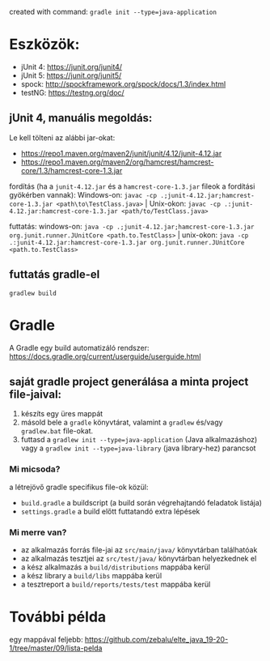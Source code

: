 created with command: `gradle init --type=java-application`

# Eszközök:

* jUnit 4: https://junit.org/junit4/
* jUnit 5: https://junit.org/junit5/
* spock: http://spockframework.org/spock/docs/1.3/index.html
* testNG: https://testng.org/doc/

## jUnit 4, manuális megoldás:

Le kell tölteni az alábbi jar-okat:
* https://repo1.maven.org/maven2/junit/junit/4.12/junit-4.12.jar
* https://repo1.maven.org/maven2/org/hamcrest/hamcrest-core/1.3/hamcrest-core-1.3.jar

fordítás (ha a `junit-4.12.jar` és a `hamcrest-core-1.3.jar` fileok a fordítási gyökérben vannak): 
Windows-on: `javac -cp .;junit-4.12.jar;hamcrest-core-1.3.jar <path\to\TestClass.java>` | 
Unix-okon: `javac -cp .:junit-4.12.jar:hamcrest-core-1.3.jar <path/to/TestClass.java>`

futtatás: windows-on: `java -cp .;junit-4.12.jar;hamcrest-core-1.3.jar org.junit.runner.JUnitCore <path.to.TestClass>` | 
unix-okon: `java -cp .:junit-4.12.jar:hamcrest-core-1.3.jar org.junit.runner.JUnitCore <path.to.TestClass>`

## futtatás gradle-el

`gradlew build`

# Gradle

A Gradle egy build automatizáló rendszer: https://docs.gradle.org/current/userguide/userguide.html 

## saját gradle project generálása a minta project file-jaival:

1. készíts egy üres mappát
2. másold bele a `gradle` könyvtárat, valamint a `gradlew` és/vagy `gradlew.bat` file-okat.
3. futtasd a  `gradlew init --type=java-application` (Java alkalmazáshoz) vagy a `gradlew init --type=java-library` (java library-hez) parancsot

### Mi micsoda?

a létrejövő gradle specifikus file-ok közül:

* `build.gradle` a buildscript (a build során végrehajtandó feladatok listája)
* `settings.gradle` a build előtt futtatandó extra lépések

### Mi merre van?

* az alkalmazás forrás file-jai az `src/main/java/` könyvtárban találhatóak
* az alkalmazás tesztjei az `src/test/java/` könyvtárban helyezkednek el
* a kész alkalmazás a `build/distributions` mappába kerül
* a kész library a `build/libs` mappába kerül
* a tesztreport a `build/reports/tests/test` mappába kerül

# További példa

egy mappával feljebb: https://github.com/zebalu/elte_java_19-20-1/tree/master/09/lista-pelda
